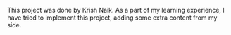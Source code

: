 This project was done by Krish Naik. As a part of my learning experience, I have tried to implement this project, adding some extra content from my side.
